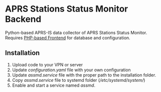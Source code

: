 # APRS Stations Status Monitor Backend 

Python-based APRS-IS data collector of APRS Stations Status Monitor.
Requires [PHP-based Frontend](https://github.com/mkbodanu4/aprs-stations-status-plugin) for database and configuration.

## Installation

1. Upload code to your VPN or server
2. Update *configuration.yaml* file with your own configuration
3. Update *assmd.service* file with the proper path to the installation folder.
4. Copy *assmd.service* file to systemd folder (*/etc/systemd/system/*)
5. Enable and start a service named *assmd*.
